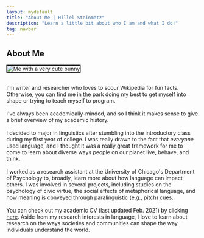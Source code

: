 ```yaml
---
layout: mydefault
title: "About Me | Hillel Steinmetz"
description: "Learn a little bit about who I am and what I do!"
tag: navbar
---
```

<h2>About Me</h2>
<div class="row">
  <div class="column1">
    <p style="text-align: center; font-size: 12px;"> </p>
      <img src="../content/bunny.jpeg" alt="Me with a very cute bunny" style="max-width:80%; border:2px solid black;">
      <div class="mobilecont">
        <br>
        <div class="mobileblock"></div>
        <div class="mobileblock"></div>
        <div class="mobileblock"></div>
        <div class="mobileblock"></div>
        <div class="mobileblock"></div>
      </div>
  </div>
  <div class="column2">
  <p class="main">
    I'm writer and researcher who loves to scour Wikipedia for fun facts. Otherwise, you can find me in the park doing my best to get myself into shape or trying to teach myself to program.
    <br><br>
    I've always been academically-minded, and so I think it makes sense to give a brief overview of my academic history.
    <br><br>
    I decided to major in linguistics after stumbling into the introductory class during my first year of college. I was really drawn to the fact that <i>everyone</i> used language, and I thought it was a really great framework for me to come to learn about diverse ways people on our planet live, behave, and think.
    <br><br>
    I worked as a research assistant at the University of Chicago's Department of Psychology to, broadly, learn more about how language can impact others. I was involved in several projects, including studies on the psychology of civic virtue, the social effects of metaphorical language, and how meaning is conveyed through paralinguistic (e.g., pitch) cues.
    <br><br>
    You can check out my academic CV (last updated Feb. 2021) by clicking <a href="/academics/cv.html">here</a>.
    Aside from my research interests in language, I love to learn about research on the ways societies and communities can shape the way individuals understand the world.
    </p>
</div>
